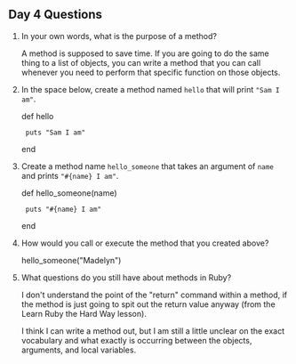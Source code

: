 ## Day 4 Questions

1. In your own words, what is the purpose of a method?

    A method is supposed to save time. If you are going to do the same thing to a list of objects, you can write a method that you can call whenever you need to perform that specific function on those objects.

1. In the space below, create a method named `hello` that will print `"Sam I am"`.

    def hello

        puts "Sam I am"

    end

1. Create a method name `hello_someone` that takes an argument of `name` and prints `"#{name} I am"`.

    def hello_someone(name)

        puts "#{name} I am"

    end


1. How would you call or execute the method that you created above?

    hello_someone("Madelyn")

1. What questions do you still have about methods in Ruby?

    I don't understand the point of the "return" command within a method, if the method is just going to spit out the return value anyway (from the Learn Ruby the Hard Way lesson).

    I think I can write a method out, but I am still a little unclear on the exact vocabulary and what exactly is occurring between the objects, arguments, and local variables.
